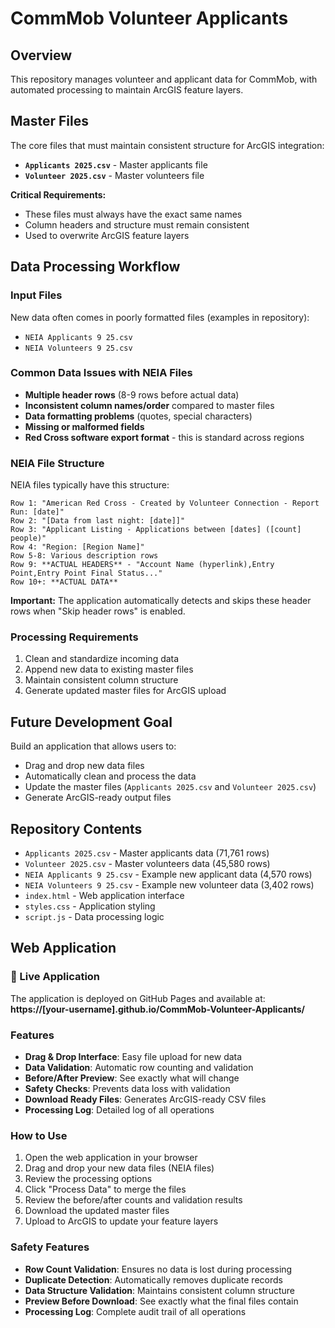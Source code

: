 # CommMob Volunteer Applicants

## Overview
This repository manages volunteer and applicant data for CommMob, with automated processing to maintain ArcGIS feature layers.

## Master Files
The core files that must maintain consistent structure for ArcGIS integration:

- **`Applicants 2025.csv`** - Master applicants file
- **`Volunteer 2025.csv`** - Master volunteers file

**Critical Requirements:**
- These files must always have the exact same names
- Column headers and structure must remain consistent
- Used to overwrite ArcGIS feature layers

## Data Processing Workflow

### Input Files
New data often comes in poorly formatted files (examples in repository):
- `NEIA Applicants 9 25.csv`
- `NEIA Volunteers 9 25.csv`

### Common Data Issues with NEIA Files
- **Multiple header rows** (8-9 rows before actual data)
- **Inconsistent column names/order** compared to master files
- **Data formatting problems** (quotes, special characters)
- **Missing or malformed fields**
- **Red Cross software export format** - this is standard across regions

### NEIA File Structure
NEIA files typically have this structure:
```
Row 1: "American Red Cross - Created by Volunteer Connection - Report Run: [date]"
Row 2: "[Data from last night: [date]]"
Row 3: "Applicant Listing - Applications between [dates] ([count] people)"
Row 4: "Region: [Region Name]"
Row 5-8: Various description rows
Row 9: **ACTUAL HEADERS** - "Account Name (hyperlink),Entry Point,Entry Point Final Status..."
Row 10+: **ACTUAL DATA**
```

**Important:** The application automatically detects and skips these header rows when "Skip header rows" is enabled.

### Processing Requirements
1. Clean and standardize incoming data
2. Append new data to existing master files
3. Maintain consistent column structure
4. Generate updated master files for ArcGIS upload

## Future Development Goal
Build an application that allows users to:
- Drag and drop new data files
- Automatically clean and process the data
- Update the master files (`Applicants 2025.csv` and `Volunteer 2025.csv`)
- Generate ArcGIS-ready output files

## Repository Contents
- `Applicants 2025.csv` - Master applicants data (71,761 rows)
- `Volunteer 2025.csv` - Master volunteers data (45,580 rows)
- `NEIA Applicants 9 25.csv` - Example new applicant data (4,570 rows)
- `NEIA Volunteers 9 25.csv` - Example new volunteer data (3,402 rows)
- `index.html` - Web application interface
- `styles.css` - Application styling
- `script.js` - Data processing logic

## Web Application

### 🚀 Live Application
The application is deployed on GitHub Pages and available at:
**https://[your-username].github.io/CommMob-Volunteer-Applicants/**

### Features
- **Drag & Drop Interface**: Easy file upload for new data
- **Data Validation**: Automatic row counting and validation
- **Before/After Preview**: See exactly what will change
- **Safety Checks**: Prevents data loss with validation
- **Download Ready Files**: Generates ArcGIS-ready CSV files
- **Processing Log**: Detailed log of all operations

### How to Use
1. Open the web application in your browser
2. Drag and drop your new data files (NEIA files)
3. Review the processing options
4. Click "Process Data" to merge the files
5. Review the before/after counts and validation results
6. Download the updated master files
7. Upload to ArcGIS to update your feature layers

### Safety Features
- **Row Count Validation**: Ensures no data is lost during processing
- **Duplicate Detection**: Automatically removes duplicate records
- **Data Structure Validation**: Maintains consistent column structure
- **Preview Before Download**: See exactly what the final files contain
- **Processing Log**: Complete audit trail of all operations



